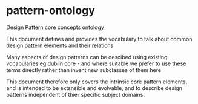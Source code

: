 pattern-ontology
================

Design Pattern core concepts ontology

This document defines and provides the vocabulary to talk about common design pattern elements and their relations

Many aspects of design patterns can be descibed using existing vocabularies eg dublin core - and where suitable we prefer to use these terms directly rather than invent 
new subclasses of them here

This document therefore only covers the intrinsic core pattern elements, and is intended to be extsnsible and evolvable, and to describe design patterns independent of thier 
specific subject domains.  

